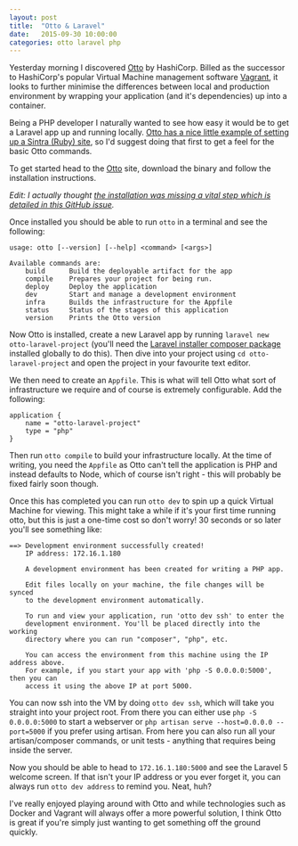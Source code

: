 ```yaml
---
layout: post
title:  "Otto & Laravel"
date:   2015-09-30 10:00:00
categories: otto laravel php
---
```


Yesterday morning I discovered [Otto](https://ottoproject.io) by HashiCorp. Billed as the successor to HashiCorp's popular Virtual Machine management software [Vagrant](http://vagrantup.com), it looks to further minimise the differences between local and production environment by wrapping your application (and it's dependencies) up into a container.

Being a PHP developer I naturally wanted to see how easy it would be to get a Laravel app up and running locally. [Otto has a nice little example of setting up a Sintra (Ruby) site](https://ottoproject.io/intro/getting-started/install.html), so I'd suggest doing that first to get a feel for the basic Otto commands.

To get started head to the [Otto](https://ottoproject.io) site, download the binary and follow the installation instructions.

_Edit: I actually thought [the installation was missing a vital step which is detailed in this GitHub issue](https://github.com/hashicorp/otto/issues/94)._

Once installed you should be able to run `otto` in a terminal and see the following:

    usage: otto [--version] [--help] <command> [<args>]

    Available commands are:
        build      Build the deployable artifact for the app
        compile    Prepares your project for being run.
        deploy     Deploy the application
        dev        Start and manage a development environment
        infra      Builds the infrastructure for the Appfile
        status     Status of the stages of this application
        version    Prints the Otto version

Now Otto is installed, create a new Laravel app by running `laravel new otto-laravel-project` (you'll need the [Laravel installer composer package](http://laravel.com/docs/4.2#install-laravel) installed globally to do this). Then dive into your project using `cd otto-laravel-project` and open the project in your favourite text editor.

We then need to create an `Appfile`. This is what will tell Otto what sort of infrastructure we require and of course is extremely configurable. Add the following:

    application {
        name = "otto-laravel-project"
        type = "php"
    }

Then run `otto compile` to build your infrastructure locally. At the time of writing, you need the `Appfile` as Otto can't tell the application is PHP and instead defaults to Node, which of course isn't right - this will probably be fixed fairly soon though.

Once this has completed you can run `otto dev` to spin up a quick Virtual Machine for viewing. This might take a while if it's your first time running otto, but this is just a one-time cost so don't worry! 30 seconds or so later you'll see something like:

    ==> Development environment successfully created!
        IP address: 172.16.1.180

        A development environment has been created for writing a PHP app.

        Edit files locally on your machine, the file changes will be synced
        to the development environment automatically.

        To run and view your application, run 'otto dev ssh' to enter the
        development environment. You'll be placed directly into the working
        directory where you can run "composer", "php", etc.

        You can access the environment from this machine using the IP address above.
        For example, if you start your app with 'php -S 0.0.0.0:5000', then you can
        access it using the above IP at port 5000.

You can now ssh into the VM by doing `otto dev ssh`, which will take you straight into your project root. From there you can either use `php -S 0.0.0.0:5000` to start a webserver or `php artisan serve --host=0.0.0.0 --port=5000` if you prefer using artisan. From here you can also run all your artisan/composer commands, or unit tests - anything that requires being inside the server.

Now you should be able to head to `172.16.1.180:5000` and see the Laravel 5 welcome screen. If that isn't your IP address or you ever forget it, you can always run `otto dev address` to remind you. Neat, huh?

I've really enjoyed playing around with Otto and while technologies such as Docker and Vagrant will always offer a more powerful solution, I think Otto is great if you're simply just wanting to get something off the ground quickly.
